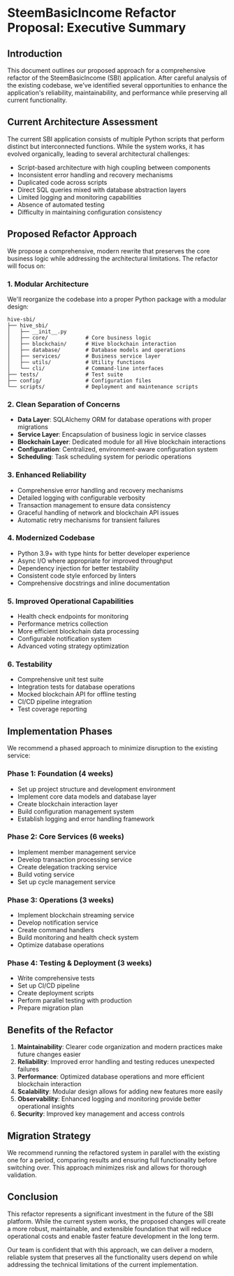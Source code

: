 # SteemBasicIncome Refactor Proposal: Executive Summary

## Introduction

This document outlines our proposed approach for a comprehensive refactor of the SteemBasicIncome (SBI) application. After careful analysis of the existing codebase, we've identified several opportunities to enhance the application's reliability, maintainability, and performance while preserving all current functionality.

## Current Architecture Assessment

The current SBI application consists of multiple Python scripts that perform distinct but interconnected functions. While the system works, it has evolved organically, leading to several architectural challenges:

- Script-based architecture with high coupling between components
- Inconsistent error handling and recovery mechanisms
- Duplicated code across scripts
- Direct SQL queries mixed with database abstraction layers
- Limited logging and monitoring capabilities
- Absence of automated testing
- Difficulty in maintaining configuration consistency

## Proposed Refactor Approach

We propose a comprehensive, modern rewrite that preserves the core business logic while addressing the architectural limitations. The refactor will focus on:

### 1. Modular Architecture

We'll reorganize the codebase into a proper Python package with a modular design:

```
hive-sbi/
├── hive_sbi/
│   ├── __init__.py
│   ├── core/            # Core business logic
│   ├── blockchain/      # Hive blockchain interaction
│   ├── database/        # Database models and operations
│   ├── services/        # Business service layer
│   ├── utils/           # Utility functions
│   └── cli/             # Command-line interfaces
├── tests/               # Test suite
├── config/              # Configuration files
└── scripts/             # Deployment and maintenance scripts
```

### 2. Clean Separation of Concerns

- **Data Layer**: SQLAlchemy ORM for database operations with proper migrations
- **Service Layer**: Encapsulation of business logic in service classes
- **Blockchain Layer**: Dedicated module for all Hive blockchain interactions
- **Configuration**: Centralized, environment-aware configuration system
- **Scheduling**: Task scheduling system for periodic operations

### 3. Enhanced Reliability

- Comprehensive error handling and recovery mechanisms
- Detailed logging with configurable verbosity
- Transaction management to ensure data consistency
- Graceful handling of network and blockchain API issues
- Automatic retry mechanisms for transient failures

### 4. Modernized Codebase

- Python 3.9+ with type hints for better developer experience
- Async I/O where appropriate for improved throughput
- Dependency injection for better testability
- Consistent code style enforced by linters
- Comprehensive docstrings and inline documentation

### 5. Improved Operational Capabilities

- Health check endpoints for monitoring
- Performance metrics collection
- More efficient blockchain data processing
- Configurable notification system
- Advanced voting strategy optimization

### 6. Testability

- Comprehensive unit test suite
- Integration tests for database operations
- Mocked blockchain API for offline testing
- CI/CD pipeline integration
- Test coverage reporting

## Implementation Phases

We recommend a phased approach to minimize disruption to the existing service:

### Phase 1: Foundation (4 weeks)

- Set up project structure and development environment
- Implement core data models and database layer
- Create blockchain interaction layer
- Build configuration management system
- Establish logging and error handling framework

### Phase 2: Core Services (6 weeks)

- Implement member management service
- Develop transaction processing service
- Create delegation tracking service
- Build voting service
- Set up cycle management service

### Phase 3: Operations (3 weeks)

- Implement blockchain streaming service
- Develop notification service
- Create command handlers
- Build monitoring and health check system
- Optimize database operations

### Phase 4: Testing & Deployment (3 weeks)

- Write comprehensive tests
- Set up CI/CD pipeline
- Create deployment scripts
- Perform parallel testing with production
- Prepare migration plan

## Benefits of the Refactor

1. **Maintainability**: Clearer code organization and modern practices make future changes easier
2. **Reliability**: Improved error handling and testing reduces unexpected failures
3. **Performance**: Optimized database operations and more efficient blockchain interaction
4. **Scalability**: Modular design allows for adding new features more easily
5. **Observability**: Enhanced logging and monitoring provide better operational insights
6. **Security**: Improved key management and access controls

## Migration Strategy

We recommend running the refactored system in parallel with the existing one for a period, comparing results and ensuring full functionality before switching over. This approach minimizes risk and allows for thorough validation.

## Conclusion

This refactor represents a significant investment in the future of the SBI platform. While the current system works, the proposed changes will create a more robust, maintainable, and extensible foundation that will reduce operational costs and enable faster feature development in the long term.

Our team is confident that with this approach, we can deliver a modern, reliable system that preserves all the functionality users depend on while addressing the technical limitations of the current implementation.

